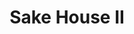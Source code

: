 ---
layout: place
title: "Sake House II"
permalink: /florida/panama-city-beach/sake-house-ii.html
stateAbbr: FL
stateName: Florida
cityName: Panama City Beach
seo:
  name: "Sake House II"
  type: Restaurant
  links: https://www.smorefood.com/order-online/sake-house-ii-panama-city-beach-32408-h28yoht0?utm_source=gmb&utm_medium=website
description: "Sake House II serves delicious sushi in Panama City Beach, Florida. Try fresh Japanese dishes for a great dining experience. Available for takeout, lunch, and dinner."
place_id: ChIJSU0SQASGk4gR_5XM4nbqlK8
photos:
  - name: >-
      places/ChIJSU0SQASGk4gR_5XM4nbqlK8/photos/AeeoHcIE9uBYygPSzrDsYqXwgrnt0M4Um_cfhx6jlpx26p3nDCpZf0wxyEHHlLRt-cT2fk85VHjeMkavpqP1kJZEcwxQmd4pF4oTnxA8pM7mNiyU990b0uf0NJ0haUVObcrCpMNKxgEkUsmIYt-Xo5Zl0eneu7pdlOHi-DtdlQKGKSx_BvsiOj9o-fdSLNyBdld5cKlSofyZiZ_mw4SYHoYB51GPiWrr534qqZRwWrczMI4ZJSN4ZF76TkBJtj94MCSRr4aT0U710kilctodjrYIJ_WXrCiFudf2JM97ms0gTWfvvdNtwOslvFVtdFgZalQLOjImWGv8WEeS-yvd1n7cp1P9TMYuNBmzvkoDnWaeqINEx8Ju9nS3XNprqxmxvi-cWAoA-ZqCPBvUI_naM0Sjbx4S4px5DGKy7woBxVURkNU0Gw
    widthPx: 1932
    heightPx: 2576
    authorAttributions:
      - displayName: Richard Kiefl
        uri: https://maps.google.com/maps/contrib/108287941463956135519
        photoUri: >-
          https://lh3.googleusercontent.com/a/ACg8ocJT_VMK9zzN1y9sWrVTDYjRo_hELrlKvcScQMfFiuWg1GQ9qBs=s100-p-k-no-mo
    flagContentUri: >-
      https://www.google.com/local/imagery/report/?cb_client=maps_api_places.places_api&image_key=!1e10!2sCIHM0ogKEICAgIDklOGgFg&hl=en-US
    googleMapsUri: >-
      https://www.google.com/maps/place//data=!3m4!1e2!3m2!1sCIHM0ogKEICAgIDklOGgFg!2e10!4m2!3m1!1s0x8893860440124d49:0xaf94ea76e2cc95ff
  - name: >-
      places/ChIJSU0SQASGk4gR_5XM4nbqlK8/photos/AeeoHcKv0xCIIHxyQsbbHx7RLefMhcYu8e6G2Rw20nvbhRBCFxrvPKu3yQYL3CwSZooaJVcyWVkOCTZDKPYsHM4NZhA32nuxfrEN_jR1LfK3rn9XDdWeB4q7SGEJWif690McJ_RbSgPRVKxa-6tNHLJtdafdg1M80V9ZlA2huBMDluC36xO0yoM-FxciLQeb8fT_TLkCYx0coLg7jUZy8GdO4j5SIgScJPYh8-j7ATlxMQ8u-bSfb6nwQXH3QoCRZ4tUKijj_V5klXq3w_pEHmyvXR64IoiIiN8cx-MYxfT-Na55vWOS8QskwyFnRzRjlESjzzqEhtNjwaBCXuOxuxeQH7dyi6IlbfKem3-ijGU_MWbgN1DZk8d6r3QiE8weN-rxP5Ik4CXv7rDYjoildFNJKNFf4yzquk5ZBRQh0V3Cwtdbuw
    widthPx: 4032
    heightPx: 1908
    authorAttributions:
      - displayName: X
        uri: https://maps.google.com/maps/contrib/108476099936852852520
        photoUri: >-
          https://lh3.googleusercontent.com/a-/ALV-UjU3CmzuoBBa4WiuDfl7j-3QHwblJcYK_XIiH5yXFqH25rwO5h1rWA=s100-p-k-no-mo
    flagContentUri: >-
      https://www.google.com/local/imagery/report/?cb_client=maps_api_places.places_api&image_key=!1e10!2sCIHM0ogKEICAgICK5rG4eA&hl=en-US
    googleMapsUri: >-
      https://www.google.com/maps/place//data=!3m4!1e2!3m2!1sCIHM0ogKEICAgICK5rG4eA!2e10!4m2!3m1!1s0x8893860440124d49:0xaf94ea76e2cc95ff
  - name: >-
      places/ChIJSU0SQASGk4gR_5XM4nbqlK8/photos/AeeoHcIx1Bb0tr0PhBksl65dvGCF7WZKl7Thu6Huu_mBZNcRrOTtKqlVI3hyYfHiD-2muSUFux-4FLDs9MFPdqHw_ZiISsvhUhh9uxWvLzFEBA7SmD2HF3lBQDS7ZyqgoJi7x0wZe9fQZqVcaZUyn3-3Cf4YXcU_LmKaTV5JylnW7KxPgX_aaShrVs4AP12SnV6yWthaVzZOvqsSFpARNfAS-LLNvChmtMBBLDO1BojKbLrxH8OJR34724_25rvP0AXhd50gBQvav6BDy9T2tsSfSSlesBmZPkqFICgyPGturIy-Dsi8Qtspntww96S8yEQCi5dzEOL9bznwcFLKCGVMA2aB4TcOxwkp0KOo0wJSspK_6lge4wak_KV1r3269Pfok5m7gudk5w75L01msxK5nDBXSuiKz9DREUJVTX_tNFE
    widthPx: 3072
    heightPx: 4080
    authorAttributions:
      - displayName: John Levins
        uri: https://maps.google.com/maps/contrib/111263945355361326668
        photoUri: >-
          https://lh3.googleusercontent.com/a-/ALV-UjXTqPzbZELUvG7nD5I1ewqiXCTF1E1kBeiWNrIADH0sRcFvssmhkw=s100-p-k-no-mo
    flagContentUri: >-
      https://www.google.com/local/imagery/report/?cb_client=maps_api_places.places_api&image_key=!1e10!2sCIHM0ogKEICAgICTv_LCdg&hl=en-US
    googleMapsUri: >-
      https://www.google.com/maps/place//data=!3m4!1e2!3m2!1sCIHM0ogKEICAgICTv_LCdg!2e10!4m2!3m1!1s0x8893860440124d49:0xaf94ea76e2cc95ff
  - name: >-
      places/ChIJSU0SQASGk4gR_5XM4nbqlK8/photos/AeeoHcJdvUlQZ35boW1rCfqMYXqAJ7WXkeQwaO_ixvBY593eYDgp9CaN7UeC7LZq2NZrHb3mVUvIHRqLTiMMctseyxfX3VJFQusGNWdP5KDMCmEzdI8ipBuwsUBI8L1q6rIhlFbKPb9ZZXzekeiBN2KZTOHf0IN8W7gn-zv_u5W70q0s6aplv0FfjSiH58MHji1_59GIOzlUJU079eNFrcEsYCGwKH_C4U7YfFtGlBZcSRjXgFDe6a3Q0XUO6bwAtZW8Kg-sSg1FbcOoA2Srj_WEY6ATdF51XZ3aEFlsBvXct56i4Z18_Q4iequ-nemUUSI8hSFMpDT0zklhbP6dxTxPmiDZ3iqvxrOmhFX2NWv6A1ooHeKdFpc4-nGB6QePOjTVG0MmAmqgC-Th7qitnBPMsmQAwBnEwtrUwJW8DSMeU-TAyK_n
    widthPx: 3072
    heightPx: 4080
    authorAttributions:
      - displayName: John Levins
        uri: https://maps.google.com/maps/contrib/111263945355361326668
        photoUri: >-
          https://lh3.googleusercontent.com/a-/ALV-UjXTqPzbZELUvG7nD5I1ewqiXCTF1E1kBeiWNrIADH0sRcFvssmhkw=s100-p-k-no-mo
    flagContentUri: >-
      https://www.google.com/local/imagery/report/?cb_client=maps_api_places.places_api&image_key=!1e10!2sCIHM0ogKEICAgICTv_KslAE&hl=en-US
    googleMapsUri: >-
      https://www.google.com/maps/place//data=!3m4!1e2!3m2!1sCIHM0ogKEICAgICTv_KslAE!2e10!4m2!3m1!1s0x8893860440124d49:0xaf94ea76e2cc95ff
  - name: >-
      places/ChIJSU0SQASGk4gR_5XM4nbqlK8/photos/AeeoHcIlrVyqySnPqRnWOAYVummdUqqpkxKvT3mvYPaW9-ki3mEXBkFolnedmQx2t8uc0uZC9vQr23R4RTKMs8N1GX71VT-FmRghM1BgX02T32boLR3RwFB4W01R40F18vUQwAgv3BSwvghRdq3x5LC_FUjxEFZ1uCppx2MJwP0Q4W8d7aHgG4l7l0RjRdFlrJ-cjw05F07ONoxnuKjCxcG67FnOOL-VPil-uet692iJR5ndYuHfzl94dukN_wnVwrDcwVkrvitmvQxgy7HLIljrS993VPp20Lg-tnWV33elqwtEu6_V9i7u3T-KLHa9HYSo8sRQlG4i9nzr2sq4165zEzXk7yxIbTYr84TGxVn-vWIt0AVNwu_Cp9xmaunkSJxgt1Z1g9727W_cW9tOJYzjC6HnbfxuVUA1dtw0fWOL069nyUMN
    widthPx: 4030
    heightPx: 3023
    authorAttributions:
      - displayName: Jacques Novoa
        uri: https://maps.google.com/maps/contrib/115563380543084943027
        photoUri: >-
          https://lh3.googleusercontent.com/a/ACg8ocL22pI6TkpasD-6vD3jbFnYyH1zmYqTxJlqD14HTIXX5YscNw=s100-p-k-no-mo
    flagContentUri: >-
      https://www.google.com/local/imagery/report/?cb_client=maps_api_places.places_api&image_key=!1e10!2sCIHM0ogKEICAgICpwfLPuwE&hl=en-US
    googleMapsUri: >-
      https://www.google.com/maps/place//data=!3m4!1e2!3m2!1sCIHM0ogKEICAgICpwfLPuwE!2e10!4m2!3m1!1s0x8893860440124d49:0xaf94ea76e2cc95ff
  - name: >-
      places/ChIJSU0SQASGk4gR_5XM4nbqlK8/photos/AeeoHcLmZwVPwQYCEL-E3XyUZNv48fNRpKxFLfoySbBbyutAY-tIjXwCPzBXNnzLjpyKD6H1kG0dlSrj2_mHTroYt64rz5QAJUhUcONAhBD6MipbKcRZZeievLo121Mpi-u9vMhtGbkiB0cS8Lo3Af8itsNMAmSxsurJ-qz_W-hXtXfdTtgFlG6jg2Ad8FAe-XrpT122E-uv5cQw9BPTRsPFeWV1gtfLwIGk0FncM0cz7QqL4t4axyIprNOgfTWCWudz0gQTkE8Yz7IONmU2mU5x7GCRidQzUtbP8do4SxwXwxHUZ7hq4W1WlLJp-TrlhbGGBU4iuLaM0CGqBX9UFn77TNTxvjUITeRrvE2jRcEqxWiE-s4F_pmQ_2ufnhx6OYDymTm5FPYe9yUti0nTwg-UtkTRGg9aGvJbyhP53ECOcph6lzjQ
    widthPx: 4032
    heightPx: 3024
    authorAttributions:
      - displayName: Jane R
        uri: https://maps.google.com/maps/contrib/104015141538248898667
        photoUri: >-
          https://lh3.googleusercontent.com/a-/ALV-UjUsu2XICNT9LgFLmYNnjiDABTI1y-VvVOO2gSg0EP7i1AjOECrdtQ=s100-p-k-no-mo
    flagContentUri: >-
      https://www.google.com/local/imagery/report/?cb_client=maps_api_places.places_api&image_key=!1e10!2sCIHM0ogKEICAgICuwbbysgE&hl=en-US
    googleMapsUri: >-
      https://www.google.com/maps/place//data=!3m4!1e2!3m2!1sCIHM0ogKEICAgICuwbbysgE!2e10!4m2!3m1!1s0x8893860440124d49:0xaf94ea76e2cc95ff
  - name: >-
      places/ChIJSU0SQASGk4gR_5XM4nbqlK8/photos/AeeoHcKw3zH2M9FgOTS7oC40_SPbuxp7FsmJ_4tlCB7fOXOd_5xr2iNWRYLPO1AkSF2PRMuM4eMnpYtoCzr-7QaSoGLZq3uqB9m-1r0jySjvdQw8S6PBks_XEwL2s6hQry7usw8Pi2lRTUb82QLhnMVxvVEbqbATmmC06rIze7-VFWhG4cmtUTjec82EXlO7z5Er1153VxFXC1a_oAmjoVYb_VqKLW2PMXzjliZMnIBBkqEr_qK4423cWtXr8HyIavaok1q30uWT0dBS4kunIeaXWjZv3PoyHZtXU_bJVi1BiKGZq0PpWXUc4HZfWukUNKfqldttRNzRi0N2O17YsVhjkXv7wB8dRk2v2a7Ryd-jWPaCBdiSV4Y_O_rnmpJEFhDIvwaDWalDFjOiLE8IdKUTSt6rUmyXcH75TWYUq7ov8Vk
    widthPx: 2909
    heightPx: 3697
    authorAttributions:
      - displayName: John Levins
        uri: https://maps.google.com/maps/contrib/111263945355361326668
        photoUri: >-
          https://lh3.googleusercontent.com/a-/ALV-UjXTqPzbZELUvG7nD5I1ewqiXCTF1E1kBeiWNrIADH0sRcFvssmhkw=s100-p-k-no-mo
    flagContentUri: >-
      https://www.google.com/local/imagery/report/?cb_client=maps_api_places.places_api&image_key=!1e10!2sCIHM0ogKEICAgICJydrNaA&hl=en-US
    googleMapsUri: >-
      https://www.google.com/maps/place//data=!3m4!1e2!3m2!1sCIHM0ogKEICAgICJydrNaA!2e10!4m2!3m1!1s0x8893860440124d49:0xaf94ea76e2cc95ff
  - name: >-
      places/ChIJSU0SQASGk4gR_5XM4nbqlK8/photos/AeeoHcKYqukQCQ8ej1QJlwGsxRS2yo0RQI_jj1UMMTMBpDtBakLRqUYtlRoU4LgqRNwr84Sp_pNuzyW9P2L28WYYkKoARVohF0CLzilTq1wvIhe863MhHtTMoKWHgnFz3Bk9b9ro_D8Y6RkZiYzwoWAWDq_GeNdNRXC5qOTrWf2co49l11ejG0zsMEqUrkpwOSblRVkrL9Ysg2Xhqha5HZafYwwyhl520V_WZkj3qd7hUBfLQLUDezc52erYFt215XFWmTpa17CizNEBCHf8Ok5XV51hclEhlSjDUbIZtq-8sk08PxiJjv9qDivSGE6FbzQBFJT2Rf2ZcwD4YJlgDaLVxhnObzFldAllP5xRm1BgqkrJFnwQSoSDK5dJEnKJzzifURjn0ZkGJk7REdMKf-B-_EvrDmJVUDFDpD5ylexP23GkgQ
    widthPx: 4032
    heightPx: 3024
    authorAttributions:
      - displayName: Mark Santillo
        uri: https://maps.google.com/maps/contrib/105650374694278506400
        photoUri: >-
          https://lh3.googleusercontent.com/a-/ALV-UjXf-XlP1WV7wEJ7BhN12-TDxcs8Wz44PNxUb3czjJlqNwEquvKW=s100-p-k-no-mo
    flagContentUri: >-
      https://www.google.com/local/imagery/report/?cb_client=maps_api_places.places_api&image_key=!1e10!2sCIHM0ogKEICAgIC4z_HZOg&hl=en-US
    googleMapsUri: >-
      https://www.google.com/maps/place//data=!3m4!1e2!3m2!1sCIHM0ogKEICAgIC4z_HZOg!2e10!4m2!3m1!1s0x8893860440124d49:0xaf94ea76e2cc95ff
  - name: >-
      places/ChIJSU0SQASGk4gR_5XM4nbqlK8/photos/AeeoHcIYmwdGkGwDtZRh4A4gwGz0ElTmwGsINvGstaNGpC2htgKJFfozF4yOhng8rZYscSQZjLO-vwAVVD3sbzg8JHZPlBhQUhAvLqf5klvuR-78MkIiikwPqdDO-ilHoLJuD0qb9Vua9ZIpWc5EhISZdcC23QBohcg1j_5crEAnirp8ZWqObptJCl3nzsQP3I_kiur8vnYusjmAB_BA92Fi2wvG-tsgn6v4CpC5zuhdUMjCRfy5EUjHmBRjJvd6vFTtJy_o6l2HrNoMyx0M7xAqyL5ZDczatnXWPPcRY78gFsze_Ctke3uY7yHdMuT-Bjv3oviOfk5cV47s-gUoF_mFoB-nVgOtz5Bw-YwNvohVjtfFH8nDsXZOFnfmCM0wuRcE0H2Uf4aD7wPGMPIR8mdLi6dcH2kkDOU3mmQqLaRP0BIrMQae
    widthPx: 2576
    heightPx: 1932
    authorAttributions:
      - displayName: Arthur Keith (ArtieChoke)
        uri: https://maps.google.com/maps/contrib/113502806582049697217
        photoUri: >-
          https://lh3.googleusercontent.com/a-/ALV-UjXHwnEzukTA8eg146BKZEnbvPdPEfwIKXLhLRuUxoT1LRaB0okqJw=s100-p-k-no-mo
    flagContentUri: >-
      https://www.google.com/local/imagery/report/?cb_client=maps_api_places.places_api&image_key=!1e10!2sCIHM0ogKEICAgID24LOv_wE&hl=en-US
    googleMapsUri: >-
      https://www.google.com/maps/place//data=!3m4!1e2!3m2!1sCIHM0ogKEICAgID24LOv_wE!2e10!4m2!3m1!1s0x8893860440124d49:0xaf94ea76e2cc95ff
  - name: >-
      places/ChIJSU0SQASGk4gR_5XM4nbqlK8/photos/AeeoHcI558C9rnUgE-u33rYKbKTs4I1mJacikKTku2PMZfHDZV9IS3G3eEtnIQLb4xm-qZNDCAdU810cFU_408zfAlodhafPaoeZyF5zcRcqa0PPRzMuUQ83f9eYTPom6gU48MZH5b0m-gBRANtF-XIV-6MbvOv0jz59mSKquhHJ2AZ5FotGODODiGmxpblqhjDEAlk-XXuyBeUWCAItnN21Bli6ZmmZtwkfGfX0Suky3DcKRn_uBmMuj_gcYjzAVPPDGV1U6Pr7EJOFrEl651wCxo13bX5LMF1VszlNlkjRgYvFqIS010RuaogXfrJEYn9o63Xvz9LWnzsk4VvRPGUCuyG8Iirz_ucXfJl7QeUQSr84HUbthmLPuEu1eHHYZsyxPHkp-eOeGUOZtxs6SH_MqekjuzuQMZ5t_chbfwLEe0k
    widthPx: 3024
    heightPx: 4032
    authorAttributions:
      - displayName: Jane R
        uri: https://maps.google.com/maps/contrib/104015141538248898667
        photoUri: >-
          https://lh3.googleusercontent.com/a-/ALV-UjUsu2XICNT9LgFLmYNnjiDABTI1y-VvVOO2gSg0EP7i1AjOECrdtQ=s100-p-k-no-mo
    flagContentUri: >-
      https://www.google.com/local/imagery/report/?cb_client=maps_api_places.places_api&image_key=!1e10!2sCIHM0ogKEICAgICuwbbyMg&hl=en-US
    googleMapsUri: >-
      https://www.google.com/maps/place//data=!3m4!1e2!3m2!1sCIHM0ogKEICAgICuwbbyMg!2e10!4m2!3m1!1s0x8893860440124d49:0xaf94ea76e2cc95ff
address: '1012 Thomas Dr #7444, Panama City Beach, FL 32408, USA'
street: '1012 Thomas Dr #7444'
city: Panama City Beach
state: FL
zip: '32408'
country: USA
neighborhood: Coastal Palms Commercial
latitude: '30.175597'
longitude: '-85.760571'
accessibility_options:
  wheelchairAccessibleParking: true
  wheelchairAccessibleEntrance: true
  wheelchairAccessibleRestroom: true
  wheelchairAccessibleSeating: true
business_status: OPERATIONAL
name: Sake House II
google_maps_links:
  directionsUri: >-
    https://www.google.com/maps/dir//''/data=!4m7!4m6!1m1!4e2!1m2!1m1!1s0x8893860440124d49:0xaf94ea76e2cc95ff!3e0
  placeUri: https://maps.google.com/?cid=12651995049522664959
  writeAReviewUri: >-
    https://www.google.com/maps/place//data=!4m3!3m2!1s0x8893860440124d49:0xaf94ea76e2cc95ff!12e1
  reviewsUri: >-
    https://www.google.com/maps/place//data=!4m4!3m3!1s0x8893860440124d49:0xaf94ea76e2cc95ff!9m1!1b1
  photosUri: >-
    https://www.google.com/maps/place//data=!4m3!3m2!1s0x8893860440124d49:0xaf94ea76e2cc95ff!10e5
primary_type: Japanese Restaurant
opening_hours:
  regular: null
  current: null
secondary_opening_hours:
  regular:
    weekdayDescriptions: null
    type: null
  current:
    weekdayDescriptions: null
    type: null
phone: (850) 249-9789
price_level: PRICE_LEVEL_MODERATE
price_range: null
rating: '4.3'
rating_count: 310
website: >-
  https://www.smorefood.com/order-online/sake-house-ii-panama-city-beach-32408-h28yoht0?utm_source=gmb&utm_medium=website
reviews:
  - name: >-
      places/ChIJSU0SQASGk4gR_5XM4nbqlK8/reviews/ChZDSUhNMG9nS0VJQ0FnTUNnMjhMMEZBEAE
    relativePublishTimeDescription: a month ago
    rating: 5
    text:
      text: >-
        Wonderful dinner experience! Delicious sushi the kids gobbled up, crispy
        tempura, perfectly steamed dumplings, yummy pepper steak bento box, and
        friendly service! The owners are very kind and attentive. This is
        authentic Japanese cuisine. We loved it! Excellent value and quality!
      languageCode: en
    originalText:
      text: >-
        Wonderful dinner experience! Delicious sushi the kids gobbled up, crispy
        tempura, perfectly steamed dumplings, yummy pepper steak bento box, and
        friendly service! The owners are very kind and attentive. This is
        authentic Japanese cuisine. We loved it! Excellent value and quality!
      languageCode: en
    authorAttribution:
      displayName: Kim Goss
      uri: https://www.google.com/maps/contrib/106102008221725503968/reviews
      photoUri: >-
        https://lh3.googleusercontent.com/a-/ALV-UjWGltIyBkPdOYUxJHE5_e3RHLH-v8wDhxaFgzQcuFy8nfNhe6JxgA=s128-c0x00000000-cc-rp-mo-ba2
    publishTime: '2025-02-21T02:15:50.775831Z'
    flagContentUri: >-
      https://www.google.com/local/review/rap/report?postId=ChZDSUhNMG9nS0VJQ0FnTUNnMjhMMEZBEAE&d=17924085&t=1
    googleMapsUri: >-
      https://www.google.com/maps/reviews/data=!4m6!14m5!1m4!2m3!1sChZDSUhNMG9nS0VJQ0FnTUNnMjhMMEZBEAE!2m1!1s0x8893860440124d49:0xaf94ea76e2cc95ff
  - name: >-
      places/ChIJSU0SQASGk4gR_5XM4nbqlK8/reviews/ChdDSUhNMG9nS0VJQ0FnSUR2dVBqcjlBRRAB
    relativePublishTimeDescription: 3 months ago
    rating: 1
    text:
      text: >-
        I purchased the Shrimp Tepura Sushi roll and the Dynamite Sushi Rolls 2
        times once I picked up and the 2nd time door dash. We'll the  Shrimp
        from the Shrimp Tepura Sushi roll was eaten from the rice roll and
        wrapped back up into the rice with the tails sticking out to make me
        think the shrimp was there and the dipping sauce was just about gone and
        had shrimp residue inside it which is clear it was dipped. Which was a
        dead give away. I think they taking food from the customers that dining
        in and finished and instead of throwing in the trash they putting it on
        the 2 go orders or puttingon new dinningin customes plates. Now for the
        Dynamite Sushi Rolls 2 of my rolls was bitten into and placed back into
        my to go order. I will never in life order from this place again. Of
        course the door dash order they blamed on door dash but when it happened
        again and I picked it up myself I knew what they were doing. Instead of
        throwing the food away of the people dinning inside they take what they
        can savage off those plates and placing in to go orders and possibly
        giving to other people who dine in. It's very impossible to happen 2
        times if they wasn't. And I picked up the 2nd time. So who are they
        fooling. My very 1st time going, i ordered a Shrimp fried rice and i
        literally had 6 shrimp on a big tray of just rice with only onions no
        veggies at all for $17. I didn't take pictures of the 2 orders above.
        Took back both times and they refuse to refund me both times saying door
        dash did it and when i told them about the one i picked up the accused
        me of eating i drove 15 miles to take back both times,  had to pay door
        dash to deliver the 1st time so i lost all the way across the board.Be
        very mindful of what they doing.They're very nasty.
      languageCode: en
    originalText:
      text: >-
        I purchased the Shrimp Tepura Sushi roll and the Dynamite Sushi Rolls 2
        times once I picked up and the 2nd time door dash. We'll the  Shrimp
        from the Shrimp Tepura Sushi roll was eaten from the rice roll and
        wrapped back up into the rice with the tails sticking out to make me
        think the shrimp was there and the dipping sauce was just about gone and
        had shrimp residue inside it which is clear it was dipped. Which was a
        dead give away. I think they taking food from the customers that dining
        in and finished and instead of throwing in the trash they putting it on
        the 2 go orders or puttingon new dinningin customes plates. Now for the
        Dynamite Sushi Rolls 2 of my rolls was bitten into and placed back into
        my to go order. I will never in life order from this place again. Of
        course the door dash order they blamed on door dash but when it happened
        again and I picked it up myself I knew what they were doing. Instead of
        throwing the food away of the people dinning inside they take what they
        can savage off those plates and placing in to go orders and possibly
        giving to other people who dine in. It's very impossible to happen 2
        times if they wasn't. And I picked up the 2nd time. So who are they
        fooling. My very 1st time going, i ordered a Shrimp fried rice and i
        literally had 6 shrimp on a big tray of just rice with only onions no
        veggies at all for $17. I didn't take pictures of the 2 orders above.
        Took back both times and they refuse to refund me both times saying door
        dash did it and when i told them about the one i picked up the accused
        me of eating i drove 15 miles to take back both times,  had to pay door
        dash to deliver the 1st time so i lost all the way across the board.Be
        very mindful of what they doing.They're very nasty.
      languageCode: en
    authorAttribution:
      displayName: N Williams
      uri: https://www.google.com/maps/contrib/112200786550158214158/reviews
      photoUri: >-
        https://lh3.googleusercontent.com/a/ACg8ocJ9mYfXtTELgwsVEZxt2FUwDO43l8YHEJANnSZCN14kmEywZ2Q=s128-c0x00000000-cc-rp-mo
    publishTime: '2024-12-17T11:49:40.071128Z'
    flagContentUri: >-
      https://www.google.com/local/review/rap/report?postId=ChdDSUhNMG9nS0VJQ0FnSUR2dVBqcjlBRRAB&d=17924085&t=1
    googleMapsUri: >-
      https://www.google.com/maps/reviews/data=!4m6!14m5!1m4!2m3!1sChdDSUhNMG9nS0VJQ0FnSUR2dVBqcjlBRRAB!2m1!1s0x8893860440124d49:0xaf94ea76e2cc95ff
  - name: >-
      places/ChIJSU0SQASGk4gR_5XM4nbqlK8/reviews/ChdDSUhNMG9nS0VJQ0FnSUNVekxIODJRRRAB
    relativePublishTimeDescription: 5 years ago
    rating: 5
    text:
      text: >-
        Absolutely amazing. Wife and I wanted to come here, and found the gem.
        Wonderful atmosphere, and waitress very knowledgeable. The cheif is top
        par, and a 10/10. The salad with ginger dressing was authentic, and
        fresh! All sushi was fresh and great. We arrived about 630 pm and the
        crowed followed. It was not overly crowded at all, but you could tell
        everyone loved this place.  We both actually give this place a 5star.
        It's top notch! Deffinantly Recommend, and will be returning very soon.
        You will enjoy this place.
      languageCode: en
    originalText:
      text: >-
        Absolutely amazing. Wife and I wanted to come here, and found the gem.
        Wonderful atmosphere, and waitress very knowledgeable. The cheif is top
        par, and a 10/10. The salad with ginger dressing was authentic, and
        fresh! All sushi was fresh and great. We arrived about 630 pm and the
        crowed followed. It was not overly crowded at all, but you could tell
        everyone loved this place.  We both actually give this place a 5star.
        It's top notch! Deffinantly Recommend, and will be returning very soon.
        You will enjoy this place.
      languageCode: en
    authorAttribution:
      displayName: Coin McDuck
      uri: https://www.google.com/maps/contrib/102157721895392186045/reviews
      photoUri: >-
        https://lh3.googleusercontent.com/a-/ALV-UjUE6Y9KBCLrSgS-bMUOZejfVD6bSgRpOqV07b7ZrP5w4TiXfhtMzw=s128-c0x00000000-cc-rp-mo
    publishTime: '2019-07-20T00:52:19.716902Z'
    flagContentUri: >-
      https://www.google.com/local/review/rap/report?postId=ChdDSUhNMG9nS0VJQ0FnSUNVekxIODJRRRAB&d=17924085&t=1
    googleMapsUri: >-
      https://www.google.com/maps/reviews/data=!4m6!14m5!1m4!2m3!1sChdDSUhNMG9nS0VJQ0FnSUNVekxIODJRRRAB!2m1!1s0x8893860440124d49:0xaf94ea76e2cc95ff
  - name: >-
      places/ChIJSU0SQASGk4gR_5XM4nbqlK8/reviews/ChdDSUhNMG9nS0VJQ0FnSURxaXB1OXZBRRAB
    relativePublishTimeDescription: 3 years ago
    rating: 4
    text:
      text: >-
        As mentioned by other reviewers, the food is great and priced fairly.
        The sushi were simple but tasty. The environment was great, which is
        very important to me and the place is very clean overall. I am taking
        one ⭐ off because the waiter only provided basic information about some
        menu items. I also had a question about some Japanese masks that served
        as a decoration near the ceiling but unfortunately he didn't know much
        about them either, so I ended up googling. It would be nice if the
        employees knew at least something about their place. Maybe I'm being too
        picky but the food is really good if that's all you care about.
      languageCode: en
    originalText:
      text: >-
        As mentioned by other reviewers, the food is great and priced fairly.
        The sushi were simple but tasty. The environment was great, which is
        very important to me and the place is very clean overall. I am taking
        one ⭐ off because the waiter only provided basic information about some
        menu items. I also had a question about some Japanese masks that served
        as a decoration near the ceiling but unfortunately he didn't know much
        about them either, so I ended up googling. It would be nice if the
        employees knew at least something about their place. Maybe I'm being too
        picky but the food is really good if that's all you care about.
      languageCode: en
    authorAttribution:
      displayName: Max Zhiglov
      uri: https://www.google.com/maps/contrib/112947733666009690131/reviews
      photoUri: >-
        https://lh3.googleusercontent.com/a-/ALV-UjWAe1WLTPVGhSmmk53OPrCNeyqvxw4SFtnmOk_J1RzBjQ92Wj6SkQ=s128-c0x00000000-cc-rp-mo-ba4
    publishTime: '2021-07-04T18:24:43.644257Z'
    flagContentUri: >-
      https://www.google.com/local/review/rap/report?postId=ChdDSUhNMG9nS0VJQ0FnSURxaXB1OXZBRRAB&d=17924085&t=1
    googleMapsUri: >-
      https://www.google.com/maps/reviews/data=!4m6!14m5!1m4!2m3!1sChdDSUhNMG9nS0VJQ0FnSURxaXB1OXZBRRAB!2m1!1s0x8893860440124d49:0xaf94ea76e2cc95ff
  - name: >-
      places/ChIJSU0SQASGk4gR_5XM4nbqlK8/reviews/ChZDSUhNMG9nS0VJQ0FnSUM0eWFlVmRREAE
    relativePublishTimeDescription: 5 years ago
    rating: 5
    text:
      text: >-
        Food was amazing! Prices are fair and service was good. We got cowboy
        rolls, love rolls(my favorite), and California. We also ordered chicken
        fried rice that was absolutely the best I’ve had yet.
      languageCode: en
    originalText:
      text: >-
        Food was amazing! Prices are fair and service was good. We got cowboy
        rolls, love rolls(my favorite), and California. We also ordered chicken
        fried rice that was absolutely the best I’ve had yet.
      languageCode: en
    authorAttribution:
      displayName: Adrianna Martinez
      uri: https://www.google.com/maps/contrib/111499843704473387012/reviews
      photoUri: >-
        https://lh3.googleusercontent.com/a-/ALV-UjVG_AixiEf4_jbXVjy8m7zX9sppOFJElrWqduBGiIJPiKZWn8GNCg=s128-c0x00000000-cc-rp-mo-ba4
    publishTime: '2019-06-08T23:57:59.996730Z'
    flagContentUri: >-
      https://www.google.com/local/review/rap/report?postId=ChZDSUhNMG9nS0VJQ0FnSUM0eWFlVmRREAE&d=17924085&t=1
    googleMapsUri: >-
      https://www.google.com/maps/reviews/data=!4m6!14m5!1m4!2m3!1sChZDSUhNMG9nS0VJQ0FnSUM0eWFlVmRREAE!2m1!1s0x8893860440124d49:0xaf94ea76e2cc95ff
parking_options:
  freeParkingLot: true
  freeStreetParking: true
  paidStreetParking: false
  valetParking: false
payment_options:
  acceptsCreditCards: true
  acceptsDebitCards: true
  acceptsCashOnly: false
  acceptsNfc: true
allow_dogs: null
curbside_pickup: false
delivery: false
dine_in: true
good_for_children: true
good_for_groups: true
good_for_sports: false
live_music: false
menu_for_children: null
outdoor_seating: false
reservable: true
restroom: true
serves_beer: true
serves_breakfast: false
serves_brunch: false
serves_cocktails: null
serves_coffee: true
serves_dinner: true
serves_dessert: true
serves_lunch: true
serves_vegetarian_food: true
serves_wine: true
takeout: true
summary: null

---